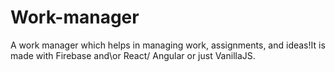 # Work-manager
A work manager which helps in managing work, assignments, and ideas!It is made with Firebase and\or React/ Angular or just VanillaJS.
